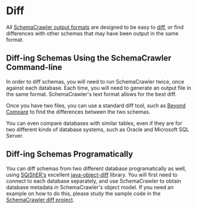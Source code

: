 # Diff

All [SchemaCrawler output formats](output.html) are designed to be easy to
[diff](https://en.wikipedia.org/wiki/Diff), or find differences with other
schemas that may have been output in the same format.

## Diff-ing Schemas Using the SchemaCrawler Command-line

In order to diff schemas, you will need to run SchemaCrawler twice,
once against each database. Each time, you will need to generate an output
file in the same format. SchemaCrawler's text format allows for the best
diff.

Once you have two files, you can use a standard diff tool, such as 
[Beyond Compare](https://www.scootersoftware.com/) to find the differences
between the two schemas.

You can even compare databases with similar tables, even if they are for two
different kinds of database systems, such as Oracle and Microsoft SQL Server.

## Diff-ing Schemas Programatically

You can diff schemas from two different database programatically as
well, using [SQiShER's](https://github.com/SQiShER) excellent
[java-object-diff](https://github.com/SQiShER/java-object-diff) library.
You will first need to connect to each database separately, and use
SchemaCrawler to obtain database metadata in SchemaCrawler's object
model. If you need an example on how to do this, please study the sample
code in the [SchemaCrawler diff
project](https://github.com/schemacrawler/SchemaCrawler/tree/master/schemacrawler-diff).
